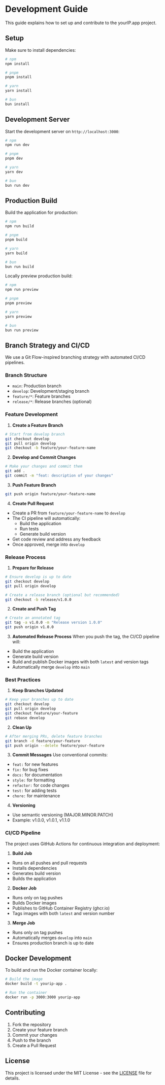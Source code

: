 # Development Guide

This guide explains how to set up and contribute to the yourIP.app project.

## Setup

Make sure to install dependencies:

```bash
# npm
npm install

# pnpm
pnpm install

# yarn
yarn install

# bun
bun install
```

## Development Server

Start the development server on `http://localhost:3000`:

```bash
# npm
npm run dev

# pnpm
pnpm dev

# yarn
yarn dev

# bun
bun run dev
```

## Production Build

Build the application for production:

```bash
# npm
npm run build

# pnpm
pnpm build

# yarn
yarn build

# bun
bun run build
```

Locally preview production build:

```bash
# npm
npm run preview

# pnpm
pnpm preview

# yarn
yarn preview

# bun
bun run preview
```

## Branch Strategy and CI/CD

We use a Git Flow-inspired branching strategy with automated CI/CD pipelines.

### Branch Structure

- `main`: Production branch
- `develop`: Development/staging branch
- `feature/*`: Feature branches
- `release/*`: Release branches (optional)

### Feature Development

1. **Create a Feature Branch**

```bash
# Start from develop branch
git checkout develop
git pull origin develop
git checkout -b feature/your-feature-name
```

2. **Develop and Commit Changes**

```bash
# Make your changes and commit them
git add .
git commit -m "feat: description of your changes"
```

3. **Push Feature Branch**

```bash
git push origin feature/your-feature-name
```

4. **Create Pull Request**

- Create a PR from `feature/your-feature-name` to `develop`
- The CI pipeline will automatically:
  - Build the application
  - Run tests
  - Generate build version
- Get code review and address any feedback
- Once approved, merge into `develop`

### Release Process

1. **Prepare for Release**

```bash
# Ensure develop is up to date
git checkout develop
git pull origin develop

# Create a release branch (optional but recommended)
git checkout -b release/v1.0.0
```

2. **Create and Push Tag**

```bash
# Create an annotated tag
git tag -a v1.0.0 -m "Release version 1.0.0"
git push origin v1.0.0
```

3. **Automated Release Process**
   When you push the tag, the CI/CD pipeline will:

- Build the application
- Generate build version
- Build and publish Docker images with both `latest` and version tags
- Automatically merge `develop` into `main`

### Best Practices

1. **Keep Branches Updated**

```bash
# Keep your branches up to date
git checkout develop
git pull origin develop
git checkout feature/your-feature
git rebase develop
```

2. **Clean Up**

```bash
# After merging PRs, delete feature branches
git branch -d feature/your-feature
git push origin --delete feature/your-feature
```

3. **Commit Messages**
   Use conventional commits:

- `feat:` for new features
- `fix:` for bug fixes
- `docs:` for documentation
- `style:` for formatting
- `refactor:` for code changes
- `test:` for adding tests
- `chore:` for maintenance

4. **Versioning**

- Use semantic versioning (MAJOR.MINOR.PATCH)
- Example: v1.0.0, v1.0.1, v1.1.0

### CI/CD Pipeline

The project uses GitHub Actions for continuous integration and deployment:

1. **Build Job**

- Runs on all pushes and pull requests
- Installs dependencies
- Generates build version
- Builds the application

2. **Docker Job**

- Runs only on tag pushes
- Builds Docker images
- Publishes to GitHub Container Registry (ghcr.io)
- Tags images with both `latest` and version number

3. **Merge Job**

- Runs only on tag pushes
- Automatically merges `develop` into `main`
- Ensures production branch is up to date

## Docker Development

To build and run the Docker container locally:

```bash
# Build the image
docker build -t yourip-app .

# Run the container
docker run -p 3000:3000 yourip-app
```

## Contributing

1. Fork the repository
2. Create your feature branch
3. Commit your changes
4. Push to the branch
5. Create a Pull Request

## License

This project is licensed under the MIT License - see the [LICENSE](LICENSE) file for details.
